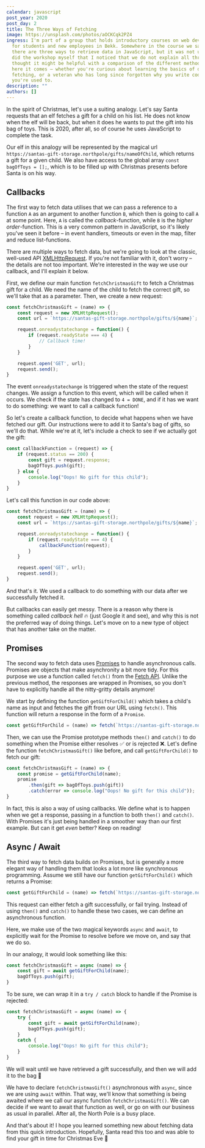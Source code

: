 ```yaml
---
calendar: javascript
post_year: 2020
post_day: 2
title: The Three Ways of Fetching
image: https://unsplash.com/photos/aOCKCqk2PZ4
ingress: I'm part of a group that holds introductory courses on web development
  for students and new employees in Bekk. Somewhere in the course we say that
  there are three ways to retrieve data in JavaScript, but it was not until I
  did the workshop myself that I noticed that we do not explain all three. I
  thought it might be helpful with a comparison of the different methods. So
  here it comes – whether you're curious about learning the basics of data
  fetching, or a veteran who has long since forgotten why you write code the way
  you're used to.
description: ""
authors: []
---
```

In the spirit of Christmas, let's use a suiting analogy. Let's say Santa requests that an elf fetches a gift for a child on his list. He does not know when the elf will be back, but when it does he wants to put the gift into his bag of toys. This is 2020, after all, so of course he uses JavaScript to complete the task.

Our elf in this analogy will be represented by the magical url `https://santas-gift-storage.northpole/gifts/nameOfChild`, which returns a gift for a given child. We also have access to the global array `const bagOfToys = [];`, which is to be filled up with Christmas presents before Santa is on his way.

## Callbacks

The first way to fetch data utilises that we can pass a reference to a function `A` as an argument to another function `B`, which then is going to call `A` at some point. Here, `A` is called the _callback_-function, while `B` is the _higher order_-function. This is a very common pattern in JavaScript, so it's likely you've seen it before – in event handlers, timeouts or even in the map, filter and reduce list-functions.

There are multiple ways to fetch data, but we're going to look at the classic, well-used API [XMLHttpRequest](https://developer.mozilla.org/en-US/docs/Web/API/XMLHttpRequest). If you're not familiar with it, don't worry – the details are not too important. We're interested in the way we use our callback, and I'll explain it below.

First, we define our main function `fetchChristmasGift` to fetch a Christmas gift for a child. We need the name of the child to fetch the correct gift, so we'll take that as a parameter. Then, we create a new request:

```javascript
const fetchChristmasGift = (name) => {
    const request = new XMLHttpRequest();
    const url = `https://santas-gift-storage.northpole/gifts/${name}`;

    request.onreadystatechange = function() {
        if (request.readyState === 4) {
            // Callback time!
        }
    }

    request.open('GET', url);
    request.send();
}
```

The event `onreadystatechange` is triggered when the state of the request changes. We assign a function to this event, which will be called when it occurs. We check if the state has changed to `4 = DONE`, and if it has we want to do something: we want to call a callback function!

So let's create a callback function, to decide what happens when we have fetched our gift. Our instructions were to add it to Santa's bag of gifts, so we'll do that. While we're at it, let's include a check to see if we actually got the gift:

```javascript
const callbackFunction = (request) => {
    if (request.status == 200) {
        const gift = request.response;
        bagOfToys.push(gift);
    } else {
        console.log("Oops! No gift for this child");
    }
}
```

Let's call this function in our code above:

```javascript
const fetchChristmasGift = (name) => {
    const request = new XMLHttpRequest();
    const url = `https://santas-gift-storage.northpole/gifts/${name}`;

    request.onreadystatechange = function() {
        if (request.readyState === 4) {
            callbackFunction(request);
        }
    }

    request.open('GET', url);
    request.send();
}
```

And that's it. We used a callback to do something with our data after we successfully fetched it.

But callbacks can easily get messy. There is a reason why there is something called _callback hell_ :fire: (just Google it and see), and why this is not the preferred way of doing things. Let's move on to a new type of object that has another take on the matter.

## Promises

The second way to fetch data uses [Promises](https://developer.mozilla.org/en-US/docs/Web/JavaScript/Reference/Global_Objects/Promise) to handle asynchronous calls. Promises are objects that make asynchronity a bit more tidy. For this purpose we use a function called `fetch()` from the [Fetch API](https://developer.mozilla.org/en-US/docs/Web/API/Fetch_API/Using_Fetch). Unlike the previous method, the responses are wrapped in Promises, so you don't have to explicitly handle all the nitty-gritty details anymore!

We start by defining the function `getGiftForChild()` which takes a child's name as input and fetches the gift from our URL using `fetch()`. This function will return a response in the form of a `Promise`.

```javascript
const getGiftForChild = (name) => fetch(`https://santas-gift-storage.northpole/gifts/${name}`);
```

Then, we can use the Promise prototype methods `then()` and `catch()` to do something when the Promise either resolves :white_check_mark: or is rejected :x:. Let's define the function `fetchChristmasGift()` like before, and call `getGiftForChild()` to fetch our gift:

```javascript
const fetchChristmasGift = (name) => {
    const promise = getGiftForChild(name);
    promise
        .then(gift => bagOfToys.push(gift))
        .catch(error => console.log("Oops! No gift for this child"));
}
```

In fact, this is also a way of using callbacks. We define what is to happen when we get a response, passing in a function to both `then()` and `catch()`. With Promises it's just being handled in a smoother way than our first example. But can it get _even_ better? Keep on reading!

## Async / Await

The third way to fetch data builds on Promises, but is generally a more elegant way of handling them that looks a lot more like synchronous programming. Assume we still have our function `getGiftForChild()` which returns a Promise:

```javascript
const getGiftForChild = (name) => fetch(`https://santas-gift-storage.northpole/gifts/${name}`);
```

This request can either fetch a gift successfully, or fail trying. Instead of using `then()` and `catch()` to handle these two cases, we can define an asynchronous function.

Here, we make use of the two magical keywords `async` and `await`, to explicitly wait for the Promise to resolve before we move on, and say that we do so.

In our analogy, it would look something like this:

```javascript
const fetchChristmasGift = async (name) => {
    const gift = await getGiftForChild(name);
    bagOfToys.push(gift);
}
```

To be sure, we can wrap it in a `try / catch` block to handle if the Promise is rejected:

```javascript
const fetchChristmasGift = async (name) => {
    try {
        const gift = await getGiftForChild(name);
        bagOfToys.push(gift);
    }
    catch {
        console.log("Oops! No gift for this child");
    }
}
```

We will wait until we have retrieved a gift successfully, and then we will add it to the bag :gift:

We have to declare `fetchChristmasGift()` asynchronous with `async`, since we are using `await` within. That way, we'll know that something is being awaited where we call our async function `fetchChristmasGift()`. We can decide if we want to await that function as well, or go on with our business as usual in parallel. After all, the North Pole is a busy place.

And that's about it! I hope you learned something new about fetching data from this quick introduction. Hopefully, Santa read this too and was able to find your gift in time for Christmas Eve :christmas_tree: